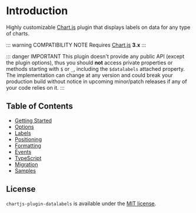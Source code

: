 # Introduction

Highly customizable [Chart.js](https://www.chartjs.org/) plugin that displays labels on data for any type of charts.

::: warning COMPATIBILITY NOTE
Requires [Chart.js](https://github.com/chartjs/Chart.js/releases) **3.x**
:::

::: danger IMPORTANT
This plugin doesn't provide any public API (except the plugin options), thus you should **not** access private properties or methods starting with `$` or `_`, including the `$datalabels` attached property. The implementation can change at any version and could break your production build without notice in upcoming minor/patch releases if any of your code relies on it.
:::

## Table of Contents

* [Getting Started](getting-started.md)
* [Options](options.md)
* [Labels](labels.md)
* [Positioning](positioning.md)
* [Formatting](formatting.md)
* [Events](events.md)
* [TypeScript](typescript)
* [Migration](migration)
* [Samples](../samples)

## License

`chartjs-plugin-datalabels` is available under the [MIT license](https://github.com/chartjs/chartjs-plugin-datalabels/blob/master/LICENSE.md).
